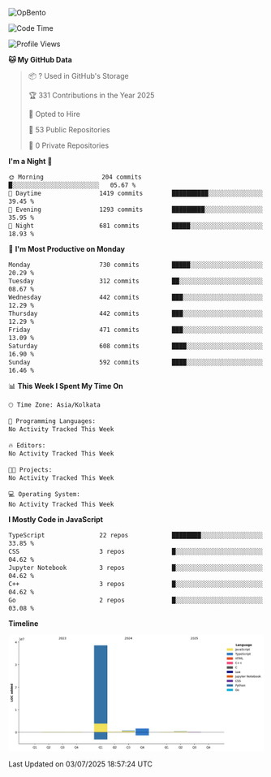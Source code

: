 ![OpBento](https://firebasestorage.googleapis.com/v0/b/smartkaksha-fe32c.appspot.com/o/opbento%2Fparthkapoor-dev3db8f.png?alt=media)

<!--START_SECTION:waka-->
![Code Time](http://img.shields.io/badge/Code%20Time-0%20secs-blue)

![Profile Views](http://img.shields.io/badge/Profile%20Views-87-blue)

**🐱 My GitHub Data** 

> 📦 ? Used in GitHub's Storage 
 > 
> 🏆 331 Contributions in the Year 2025
 > 
> 💼 Opted to Hire
 > 
> 📜 53 Public Repositories 
 > 
> 🔑 0 Private Repositories 
 > 
**I'm a Night 🦉** 

```text
🌞 Morning                204 commits         █░░░░░░░░░░░░░░░░░░░░░░░░   05.67 % 
🌆 Daytime                1419 commits        ██████████░░░░░░░░░░░░░░░   39.45 % 
🌃 Evening                1293 commits        █████████░░░░░░░░░░░░░░░░   35.95 % 
🌙 Night                  681 commits         █████░░░░░░░░░░░░░░░░░░░░   18.93 % 
```
📅 **I'm Most Productive on Monday** 

```text
Monday                   730 commits         █████░░░░░░░░░░░░░░░░░░░░   20.29 % 
Tuesday                  312 commits         ██░░░░░░░░░░░░░░░░░░░░░░░   08.67 % 
Wednesday                442 commits         ███░░░░░░░░░░░░░░░░░░░░░░   12.29 % 
Thursday                 442 commits         ███░░░░░░░░░░░░░░░░░░░░░░   12.29 % 
Friday                   471 commits         ███░░░░░░░░░░░░░░░░░░░░░░   13.09 % 
Saturday                 608 commits         ████░░░░░░░░░░░░░░░░░░░░░   16.90 % 
Sunday                   592 commits         ████░░░░░░░░░░░░░░░░░░░░░   16.46 % 
```


📊 **This Week I Spent My Time On** 

```text
🕑︎ Time Zone: Asia/Kolkata

💬 Programming Languages: 
No Activity Tracked This Week

🔥 Editors: 
No Activity Tracked This Week

🐱‍💻 Projects: 
No Activity Tracked This Week

💻 Operating System: 
No Activity Tracked This Week
```

**I Mostly Code in JavaScript** 

```text
TypeScript               22 repos            ████████░░░░░░░░░░░░░░░░░   33.85 % 
CSS                      3 repos             █░░░░░░░░░░░░░░░░░░░░░░░░   04.62 % 
Jupyter Notebook         3 repos             █░░░░░░░░░░░░░░░░░░░░░░░░   04.62 % 
C++                      3 repos             █░░░░░░░░░░░░░░░░░░░░░░░░   04.62 % 
Go                       2 repos             █░░░░░░░░░░░░░░░░░░░░░░░░   03.08 % 
```



**Timeline**

![Lines of Code chart](https://raw.githubusercontent.com/ParthKapoor-dev/ParthKapoor-dev/main/assets/bar_graph.png)


 Last Updated on 03/07/2025 18:57:24 UTC
<!--END_SECTION:waka-->
